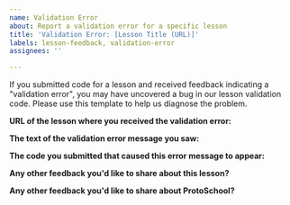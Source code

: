 ```yaml
---
name: Validation Error
about: Report a validation error for a specific lesson
title: 'Validation Error: [Lesson Title (URL)]'
labels: lesson-feedback, validation-error
assignees: ''

---
```


If you submitted code for a lesson and received feedback indicating a "validation error", you may have uncovered a bug in our lesson validation code. Please use this template to help us diagnose the problem.

**URL of the lesson where you received the validation error:**

**The text of the validation error message you saw:**

**The code you submitted that caused this error message to appear:**

**Any other feedback you'd like to share about this lesson?**

**Any other feedback you'd like to share about ProtoSchool?**
